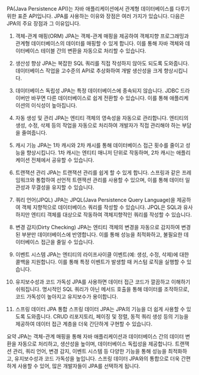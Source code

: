 PA(Java Persistence API)는 자바 애플리케이션에서 관계형 데이터베이스를 다루기 위한 표준 API입니다. JPA를 사용하는 이유와 장점은 여러 가지가 있습니다. 다음은 JPA의 주요 장점과 그 이유입니다.

1. 객체-관계 매핑(ORM)
   JPA는 객체-관계 매핑을 제공하여 객체지향 프로그래밍과 관계형 데이터베이스의 데이터를 매핑할 수 있게 합니다. 이를 통해 자바 객체와 데이터베이스 테이블 간의 변환을 자동으로 처리할 수 있습니다.

2. 생산성 향상
   JPA는 복잡한 SQL 쿼리를 직접 작성하지 않아도 되도록 도와줍니다. 데이터베이스 작업을 고수준의 API로 추상화하여 개발 생산성을 크게 향상시킵니다.

3. 데이터베이스 독립성
   JPA는 특정 데이터베이스에 종속되지 않습니다. JDBC 드라이버만 바꾸면 다른 데이터베이스로 쉽게 전환할 수 있습니다. 이를 통해 애플리케이션의 이식성이 높아집니다.

4. 자동 생성 및 관리
   JPA는 엔티티 객체의 영속성을 자동으로 관리합니다. 엔티티의 생성, 수정, 삭제 등의 작업을 자동으로 처리하여 개발자가 직접 관리해야 하는 부담을 줄여줍니다.

5. 캐시 기능
   JPA는 1차 캐시와 2차 캐시를 통해 데이터베이스 접근 횟수를 줄이고 성능을 향상시킵니다. 1차 캐시는 엔티티 매니저 단위로 작동하며, 2차 캐시는 애플리케이션 전체에서 공유할 수 있습니다.

6. 트랜잭션 관리
   JPA는 트랜잭션 관리를 쉽게 할 수 있게 합니다. 스프링과 같은 프레임워크와 통합하여 선언적 트랜잭션 관리를 사용할 수 있으며, 이를 통해 데이터 일관성과 무결성을 유지할 수 있습니다.

7. 쿼리 언어(JPQL)
   JPA는 JPQL(Java Persistence Query Language)을 제공하여 객체 지향적으로 데이터베이스 쿼리를 작성할 수 있습니다. JPQL은 SQL과 유사하지만 엔티티 객체를 대상으로 작동하여 객체지향적인 쿼리를 작성할 수 있습니다.

8. 변경 감지(Dirty Checking)
   JPA는 엔티티 객체의 변경을 자동으로 감지하여 변경된 부분만 데이터베이스에 반영합니다. 이를 통해 성능을 최적화하고, 불필요한 데이터베이스 접근을 줄일 수 있습니다.

9. 이벤트 시스템
   JPA는 엔티티의 라이프사이클 이벤트(예: 생성, 수정, 삭제)에 대한 콜백을 지원합니다. 이를 통해 특정 이벤트가 발생할 때 커스텀 로직을 실행할 수 있습니다.

10. 유지보수성과 코드 가독성
    JPA를 사용하면 데이터 접근 코드가 깔끔하고 이해하기 쉬워집니다. 명시적인 SQL 쿼리가 아닌 메서드 호출을 통해 데이터를 조작하므로, 코드 가독성이 높아지고 유지보수가 용이합니다.

11. 스프링 데이터 JPA 통합
    스프링 데이터 JPA는 JPA의 기능을 더 쉽게 사용할 수 있도록 도와줍니다. CRUD 리포지토리, 페이징 및 정렬, 동적 쿼리 생성 등의 기능을 제공하여 데이터 접근 계층을 더욱 간단하게 구현할 수 있습니다.

요약
JPA는 객체-관계 매핑을 통해 자바 애플리케이션과 데이터베이스 간의 데이터 변환을 자동으로 처리하고, 생산성을 높이며, 데이터베이스 독립성을 제공합니다. 트랜잭션 관리, 쿼리 언어, 변경 감지, 이벤트 시스템 등 다양한 기능을 통해 성능을 최적화하고, 유지보수성과 코드 가독성을 높입니다. 스프링 데이터 JPA와의 통합으로 더욱 간편하게 사용할 수 있어, 많은 개발자들이 JPA를 선택하게 됩니다.






